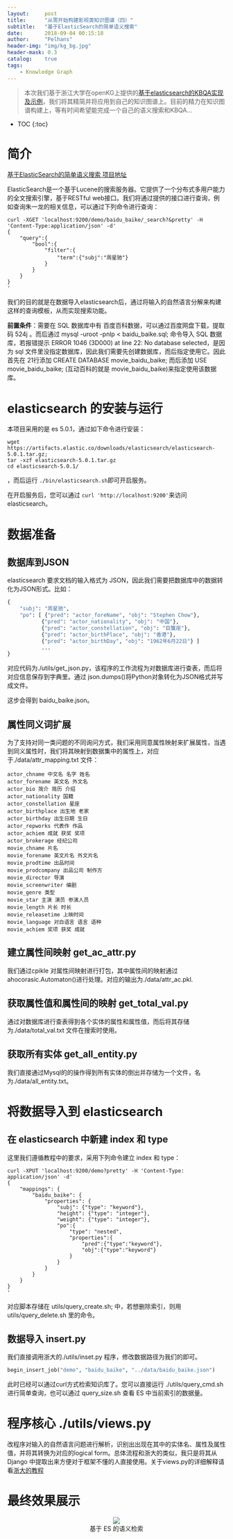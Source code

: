 ```yaml
---
layout:     post
title:      "从零开始构建影视类知识图谱（四）"
subtitle:   "基于ElasticSearch的简单语义搜索"
date:       2018-09-04 00:15:18
author:     "Pelhans"
header-img: "img/kg_bg.jpg"
header-mask: 0.3 
catalog:    true
tags:
    - Knowledge Graph
---
```



> 本次我们基于浙江大学在openKG上提供的[基于elasticsearch的KBQA实现及示例](http://openkg.cn/tool/elasticsearch-kbqa)，我们将其精简并将应用到自己的知识图谱上。目前的精力在知识图谱构建上，等有时间希望能完成一个自己的语义搜索和KBQA...

* TOC
{:toc}

# 简介

[基于ElasticSearch的简单语义搜索 项目地址](https://github.com/Pelhans/Z_knowledge_graph/tree/master/semantic_search/elasticsearch)


ElasticSearch是一个基于Lucene的搜索服务器。它提供了一个分布式多用户能力的全文搜索引擎，基于RESTful web接口。我们将通过提供的接口进行查询，例如查询朱一龙的相关信息，可以通过下列命令进行查询：

```python3
curl -XGET 'localhost:9200/demo/baidu_baike/_search?&pretty' -H 'Content-Type:application/json' -d'
{
    "query":{
        "bool":{
            "filter":{
                "term":{"subj":"周星驰"}
            }
        }
    }   
}
'
```

我们的目的就是在数据导入elasticsearch后，通过将输入的自然语言分解来构建这样的查询模板，从而实现搜索功能。

**前置条件**：需要在 SQL 数据库中有 百度百科数据，可以通过百度网盘下载，提取码 524j 。而后通过 mysql -uroot -pnlp < baidu_baike.sql; 命令导入 SQL  数据库，若报错提示 ERROR  1046 (3D000) at line 22: No database selected，是因为 sql  文件里没指定数据库，因此我们需要先创建数据库，而后指定使用它。因此首先在 21行添加 CREATE DATABASE  movie_baidu_baike; 而后添加  USE movie_baidu_baike; (互动百科的就是  movie_baidu_baike)来指定使用该数据库。

# elasticsearch 的安装与运行

本项目采用的是 es 5.0.1，通过如下命令进行安装：

```python3
wget https://artifacts.elastic.co/downloads/elasticsearch/elasticsearch-5.0.1.tar.gz;
tar -xzf elasticsearch-5.0.1.tar.gz
cd elasticsearch-5.0.1/
```

，而后运行 ```./bin/elasticsearch.sh```即可开启服务。

在开启服务后，您可以通过 ```curl 'http://localhost:9200'```来访问 elasticsearch。

# 数据准备

## 数据库到JSON

elasticsearch 要求文档的输入格式为 JSON，因此我们需要把数据库中的数据转化为JSON形式。比如：

```python
{
    "subj": "周星驰", 
    "po": [ {"pred": "actor_foreName", "obj": "Stephen Chow"},
           {"pred": "actor_nationality", "obj": "中国"}, 
           {"pred": "actor_constellation", "obj": "巨蟹座"}, 
           {"pred": "actor_birthPlace", "obj": "香港"}, 
           {"pred": "actor_birthDay", "obj": "1962年6月22日"} ]
           ...
}
```

对应代码为./utils/get_json.py，该程序的工作流程为对数据库进行查表，而后将对应信息保存到字典里。通过 json.dumps()将Python对象转化为JSON格式并写成文件。

这步会得到 baidu_baike.json。

## 属性同义词扩展

为了支持对同一类问题的不同询问方式，我们采用同意属性映射来扩展属性，当遇到同义属性时，我们将其映射到数据集中的属性上，对应于./data/attr_mapping.txt 文件：

```python3
actor_chname 中文名 名字 姓名
actor_forename 英文名 外文名
actor_bio 简介 简历 介绍
actor_nationality 国籍
actor_constellation 星座
actor_birthplace 出生地 老家
actor_birthday 出生日期 生日
actor_repworks 代表作 作品
actor_achiem 成就 获奖 奖项
actor_brokerage 经纪公司
movie_chname 片名
movie_forename 英文片名 外文片名
movie_prodtime 出品时间
movie_prodcompany 出品公司 制作方
movie_director 导演
movie_screenwriter 编剧
movie_genre 类型
movie_star 主演 演员 参演人员
movie_length 片长 时长
movie_releasetime 上映时间
movie_language 对白语言 语言 语种
movie_achiem 奖项 获奖 成就
```

## 建立属性间映射 get_ac_attr.py

我们通过cpikle 对属性间映射进行打包，其中属性间的映射通过ahocorasic.Automaton()进行处理。对应的输出为./data/attr_ac.pkl.

## 获取属性值和属性间的映射 get_total_val.py

通过对数据库进行查表得到各个实体的属性和属性值，而后将其存储为./data/total_val.txt 文件在搜索时使用。

## 获取所有实体 get_all_entity.py

我们直接通过Mysql的的操作得到所有实体的倒出并存储为一个文件，名为./data/all_entity.txt。

# 将数据导入到 elasticsearch

## 在 elasticsearch 中新建 index 和 type

这里我们遵循教程中的要求，采用下列命令建立 index 和 type：

```python3
curl -XPUT 'localhost:9200/demo?pretty' -H 'Content-Type: application/json' -d'
{
    "mappings": {
        "baidu_baike": {        
            "properties": {
                "subj": {"type": "keyword"},
                "height": {"type": "integer"},
                "weight": {"type": "integer"},
                "po":{
                    "type": "nested",
                    "properties":{
                        "pred":{"type":"keyword"},
                        "obj":{"type":"keyword"}
                    }
                }            
            }
        }
    }
}
'
```

对应脚本存储在 utils/query_create.sh; 中，若想删除索引，则用 utils/query_delete.sh 里的命令。

## 数据导入 insert.py

我们直接调用浙大的./utils/inset.py 程序，修改数据路径为我们的即可。

```python
begin_insert_job("demo", "baidu_baike", "../data/baidu_baike.json")
```

此时已经可以通过curl方式检索知识库了。您可以直接运行 ./utils/query_cmd.sh 进行简单查询，也可以通过 query_size.sh 查看 ES 中当前索引的数据量。

# 程序核心 ./utils/views.py

改程序对输入的自然语言问题进行解析，识别出出现在其中的实体名、属性及属性值，并将其转换为对应的logical form。总体流程和浙大的类似，我只是将其从Django 中提取出来方便对于框架不懂的人直接使用。关于views.py的详细解释请看[浙大的教程](http://openkg1.oss-cn-beijing.aliyuncs.com/76c540e4-c26c-41f6-9c98-4871a06b9eae/demo.pdf)

# 最终效果展示

<p align="center">                            
<img src="/img/in-post/kg_from_0/semantic.JPG">         
<br/> 基于 ES 的语义检索                          
</p>

